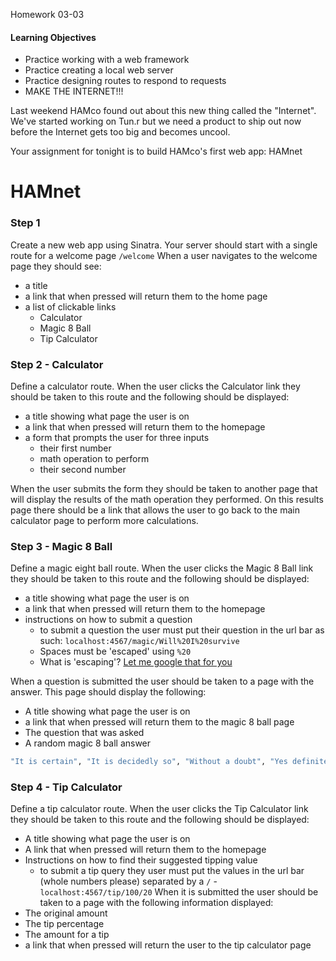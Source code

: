 Homework 03-03

#### Learning Objectives
- Practice working with a web framework
- Practice creating a local web server
- Practice designing routes to respond to requests
- MAKE THE INTERNET!!!

Last weekend HAMco found out about this new thing called the "Internet". We've started working on Tun.r but we need a product to ship out now before the Internet gets too big and becomes uncool.

Your assignment for tonight is to build HAMco's first web app: HAMnet

# HAMnet
### Step 1

Create a new web app using Sinatra. Your server should start with a single route for a welcome page `/welcome`
When a user navigates to the welcome page they should see:
- a title
- a link that when pressed will return them to the home page
- a list of clickable links
  - Calculator
  - Magic 8 Ball
  - Tip Calculator

### Step 2 - Calculator
Define a calculator route. When the user clicks the Calculator link they should be taken to this route and the following should be displayed:
- a title showing what page the user is on
- a link that when pressed will return them to the homepage
- a form that prompts the user for three inputs
  - their first number
  - math operation to perform
  - their second number

When the user submits the form they should be taken to another page that will display the results of the math operation they performed. On this results page there should be a link that allows the user to go back to the main calculator page to perform more calculations.

### Step 3 - Magic 8 Ball
Define a magic eight ball route. When the user clicks the Magic 8 Ball link they should be taken to this route and the following should be displayed:
- a title showing what page the user is on
- a link that when pressed will return them to the homepage
- instructions on how to submit a question
  - to submit a question the user must put their question in the url bar as such: `localhost:4567/magic/Will%20I%20survive`
  - Spaces must be 'escaped' using `%20`
  - What is 'escaping'? [Let me google that for you](http://lmgtfy.com/?q=html+url+encoding)

When a question is submitted the user should be taken to a page with the answer. This page should display the following:
- A title showing what page the user is on
- a link that when pressed will return them to the magic 8 ball page
- The question that was asked
- A random magic 8 ball answer
```ruby
"It is certain", "It is decidedly so", "Without a doubt", "Yes definitely","You may rely on it", "As I see it yes", "Most likely", "Outlook good","Yes", "Signs point to yes", "Reply hazy try again", "Ask again later","Better not tell you now", "Cannot predict now", "Concentrate and ask again","Don't count on it", "My reply is no", "My sources say no","Outlook not so good", "Very doubtful"
```

### Step 4 - Tip Calculator
Define a tip calculator route. When the user clicks the Tip Calculator link they should be taken to this route and the following should be displayed:
- A title showing what page the user is on
- A link that when pressed will return them to the homepage
- Instructions on how to find their suggested tipping value
  - to submit a tip query they user must put the values in the url bar (whole numbers please) separated by a `/`
-`localhost:4567/tip/100/20`
When it is submitted the user should be taken to a page with the following information displayed:
- The original amount
- The tip percentage
- The amount for a tip
- a link that when pressed will return the user to the tip calculator page
